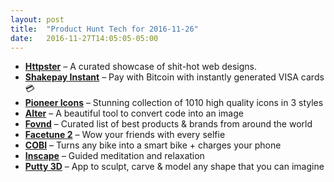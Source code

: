 ```yaml
---
layout: post
title:  "Product Hunt Tech for 2016-11-26"
date:   2016-11-27T14:05:05-05:00
---
```


* **[Httpster](https://www.producthunt.com/posts/httpster-2?utm_campaign=producthunt-api&utm_medium=api&utm_source=Application%3A+Daily+Digest+RSS+%28ID%3A+3202%29)** – A curated showcase of shit-hot web designs.
* **[Shakepay Instant](https://www.producthunt.com/posts/shakepay-instant?utm_campaign=producthunt-api&utm_medium=api&utm_source=Application%3A+Daily+Digest+RSS+%28ID%3A+3202%29)** – Pay with Bitcoin with instantly generated VISA cards 💳
* **[Pioneer Icons](https://www.producthunt.com/posts/pioneer-icons?utm_campaign=producthunt-api&utm_medium=api&utm_source=Application%3A+Daily+Digest+RSS+%28ID%3A+3202%29)** – Stunning collection of 1010 high quality icons in 3 styles
* **[Alter](https://www.producthunt.com/posts/alter?utm_campaign=producthunt-api&utm_medium=api&utm_source=Application%3A+Daily+Digest+RSS+%28ID%3A+3202%29)** – A beautiful tool to convert code into an image
* **[Fovnd](https://www.producthunt.com/posts/fovnd?utm_campaign=producthunt-api&utm_medium=api&utm_source=Application%3A+Daily+Digest+RSS+%28ID%3A+3202%29)** – Curated list of best products & brands from around the world
* **[Facetune 2](https://www.producthunt.com/posts/facetune-2?utm_campaign=producthunt-api&utm_medium=api&utm_source=Application%3A+Daily+Digest+RSS+%28ID%3A+3202%29)** – Wow your friends with every selfie
* **[COBI](https://www.producthunt.com/posts/cobi-3?utm_campaign=producthunt-api&utm_medium=api&utm_source=Application%3A+Daily+Digest+RSS+%28ID%3A+3202%29)** – Turns any bike into a smart bike + charges your phone
* **[Inscape](https://www.producthunt.com/posts/inscape?utm_campaign=producthunt-api&utm_medium=api&utm_source=Application%3A+Daily+Digest+RSS+%28ID%3A+3202%29)** – Guided meditation and relaxation
* **[Putty 3D](https://www.producthunt.com/posts/putty-3d?utm_campaign=producthunt-api&utm_medium=api&utm_source=Application%3A+Daily+Digest+RSS+%28ID%3A+3202%29)** – App to sculpt, carve & model any shape that you can imagine
